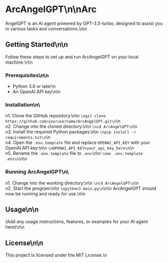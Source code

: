 # ArcAngelGPT\n\nArc
AngelGPT is an AI agent powered by GPT-3.5-turbo, designed to assist you in various tasks and conversations.\n\n

## Getting Started\n\n
Follow these steps to set up and run ArcAngelGPT on your local machine.\n\n

### Prerequisites\n\n
- Python 3.6 or later\n
- An OpenAI API key\n\n

### Installation\n\
n1. Clone the GitHub repository:\n\n
```\ngit clone https://github.com/yourusername/ArcAngelGPT.git\n```\n\
n2. Change into the cloned directory:\n\n
```\ncd ArcAngelGPT\n```\n\
n3. Install the required Python packages:\n\n
```\npip install -r requirements.txt\n```\n\
n4. Open the `.env.template` file and replace `OPENAI_API_KEY` with your OpenAI API key:\n\n
```\nOPENAI_API_KEY=your_api_key_here\n```\n\
n5. Rename the `.env.template` file to `.env`:\n\n
```\nmv .env.template .env\n```\n\n

### Running ArcAngelGPT\n\
n1. Change into the working directory:\n\n
```\ncd ArcAngelGPT\n```\n\
n2. Start the program:\n\n
```\npython3 main.py\n```\n\n
ArcAngelGPT should now be running and ready for use.\n\n

## Usage\n\n
(Add any usage instructions, features, or examples for your AI agent here)\n\n

## License\n\n
This project is licensed under the MIT License.\n
